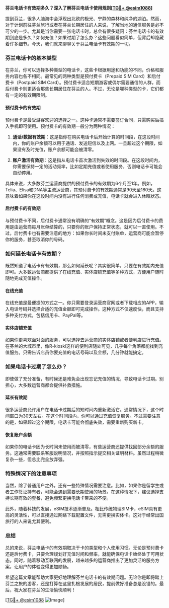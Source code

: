 **芬兰电话卡有效期多久？深入了解芬兰电话卡使用规则[[TG💪+ @esim1088](https://t.me/s/esim1088)]**

提到芬兰，很多人脑海中会浮现出北欧的极光、宁静的森林和纯净的湖泊。然而，对于计划前往芬兰旅行或者在芬兰长期居住的人来说，了解当地的通信服务是必不可少的一步。尤其是当你需要一张电话卡时，总会有很多疑问：芬兰电话卡的有效期到底是多久？如何充值？如果过期了怎么办？这些问题看似简单，但背后却隐藏着许多细节。今天，我们就来聊聊关于芬兰电话卡有效期的一切。

### 芬兰电话卡的基本类型

在芬兰，你可以选择多种类型的电话卡，这些卡根据用途和功能的不同，价格和服务内容也各不相同。最常见的两种类型是预付费卡（Prepaid SIM Card）和后付费卡（Postpaid SIM Card）。预付费卡适合短期游客或偶尔需要通信的人群，而后付费卡则更适合那些长期居住在芬兰的人。不过，无论是哪种类型的卡，它们都有一定的有效期限制。

#### 预付费卡的有效期

预付费卡是最受游客欢迎的选择之一。这种卡通常不需要签订合同，只需购买后插入手机即可使用。预付费卡的有效期一般分为两种情况：

1. **通话/数据有效期**：这是指你在购买电话卡后开始计算的时间段，在这段时间内，你的账户余额可以用于通话、发送短信以及上网。一旦超过这个期限，如果没有及时充值，账户余额可能会被清零。
   
2. **账户激活有效期**：这是指从电话卡首次激活到失效的时间段。在这段时间内，你需要保持一定的活动频率，比如定期充值或者使用服务，否则电话卡可能会自动停用。

具体来说，大多数芬兰运营商提供的预付费卡的有效期为6个月至1年。例如，Telia、Elisa和DNA等主流运营商，其预付费卡的有效期通常是90天至180天。这意味着如果你在这段时间内没有进行任何消费或充值，电话卡就会进入休眠状态。

#### 后付费卡的有效期

与预付费卡不同，后付费卡通常没有明确的“有效期”概念。这是因为后付费卡的费用是由运营商每月账单结算的，只要你的账户保持正常状态，就可以一直使用。不过，后付费卡也有需要注意的地方：如果你长时间未支付账单，运营商可能会暂停你的服务，甚至取消你的号码。

### 如何延长电话卡有效期？

既然知道了电话卡有有效期，那么如何延长呢？其实很简单，只要在有效期内充值即可。大多数运营商都提供了在线充值、实体店铺充值等多种方式，方便用户随时随地完成充值操作。

#### 在线充值

在线充值是最便捷的方式之一。你只需要登录运营商官网或者下载相应的APP，输入电话号码并选择合适的充值金额即可完成操作。这种方式不仅速度快，而且支持多种支付方式，包括信用卡、PayPal等。

#### 实体店铺充值

如果你更喜欢面对面的服务，可以选择去运营商的实体店铺或者便利店进行充值。在芬兰的大城市里，像R-kioski这样的便利店随处可见，几乎每个角落都能找到充值服务。只需告诉店员你要充值的电话号码以及金额，几分钟就能搞定。

### 如果电话卡过期了怎么办？

即使做了充分准备，有时候还是难免会出现忘记充值的情况，导致电话卡过期。别担心，大多数运营商都会提供补救措施。

#### 延长有效期

很多运营商允许用户在电话卡过期后的短时间内重新激活它。通常情况下，这个时间窗口为30天左右。在这个时间段内，你可以通过充值恢复服务。不过需要注意的是，如果超过这个期限，电话卡可能会彻底失效，需要重新购买新卡。

#### 恢复账户余额

如果你的电话卡因为长时间未使用而被清零，有些运营商还提供找回部分余额的服务。这通常需要联系客服说明情况，并按照指示提交相关证明材料。虽然过程稍微复杂一些，但总比完全放弃强。

### 特殊情况下的注意事项

当然，除了普通用户之外，还有一些特殊情况需要注意。比如，如果你是留学生或者工作签证持有者，可能会遇到需要长期使用的场景。在这种情况下，建议选择支持长期有效的套餐，避免频繁更换电话卡带来的不便。

此外，随着科技的发展，eSIM技术逐渐普及。相比传统物理SIM卡，eSIM具有更高的灵活性，可以直接通过网络下载配置文件，无需更换实体卡。这对于经常出国旅行的人来说尤其便利。

### 总结

总的来说，芬兰电话卡的有效期取决于卡的类型和个人使用习惯。无论是预付费卡还是后付费卡，只要合理规划好充值时间和频率，就能确保电话卡始终处于可用状态。同时，随着移动互联网的发展，越来越多的运营商推出了更加灵活的服务方案，让用户的体验变得更加顺畅。

希望这篇文章能帮助大家更好地理解芬兰电话卡的有效期问题。无论你是即将踏上芬兰之旅的游客，还是打算在这里扎根发展的居民，提前做好准备总是没错的。最后，祝大家在芬兰的生活愉快顺利！

[[TG💪+ @esim1088](https://t.me/s/esim1088) ![Image](https://i.postimg.cc/4NQfJmqS/Snipaste-2025-05-13-00-14-12.png)]